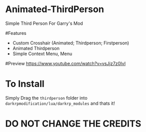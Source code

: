 # Animated-ThirdPerson
Simple Third Person For Garry's Mod

#Features
<ul>
<li>Custom Crosshair (Animated; Thirdperson; Firstperson)
<li>Animated Thirdperson
<li>Simple Context Menu, Menu
</ul>

#Preview
https://www.youtube.com/watch?v=vsJjz7z0IvI

# To Install
Simply Drag the <code>thirdperson</code> folder into <code>darkrpmodification/lua/darkrp_modules</code> and thats it!




# DO NOT CHANGE THE CREDITS
